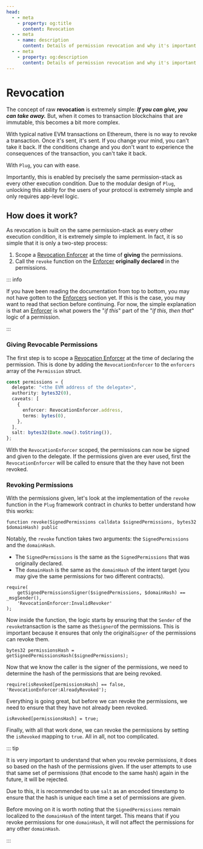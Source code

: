 ```yaml
---
head:
  - - meta
    - property: og:title
      content: Revocation
  - - meta
    - name: description
      content: Details of permission revocation and why it's important.
  - - meta
    - property: og:description
      content: Details of permission revocation and why it's important.
---
```


# Revocation

The concept of raw **revocation** is extremely simple: **_If you can give, you can take away._** But, when it comes to transaction blockchains that are immutable, this becomes a bit more complex.

With typical native EVM transactions on Ethereum, there is no way to revoke a transaction. Once it's sent, it's sent. If you change your mind, you can't take it back. If the conditions change and you don't want to experience the consequences of the transaction, you can't take it back.

With `Plug`, you can with ease.

Importantly, this is enabled by precisely the same permission-stack as every other execution condition. Due to the modular design of `Plug`, unlocking this ability for the users of your protocol is extremely simple and only requires app-level logic.

## How does it work?

As revocation is built on the same permission-stack as every other execution condition, it is extremely simple to implement. In fact, it is so simple that it is only a two-step process:

1. Scope a [Revocation Enforcer](/core/caveat-enforcer) at the time of **giving** the permissions.
2. Call the `revoke` function on the [Enforcer](/core/caveat-enforcer) **originally declared** in the permissions.

::: info

If you have been reading the documentation from top to bottom, you may not have gotten to the [Enforcers](/core/caveat-enforcer) section yet. If this is the case, you may want to read that section before continuing. For now, the simple explanation is that an [Enforcer](/core/caveat-enforcer) is what powers the "_if this_" part of the "_if this, then that_" logic of a permission.

:::

### Giving Revocable Permissions

The first step is to scope a [Revocation Enforcer](/core/caveat-enforcer) at the time of declaring the permission. This is done by adding the `RevocationEnforcer` to the `enforcers` array of the `Permission` struct.

```typescript
const permissions = {
  delegate: "<the EVM address of the delegate>",
  authority: bytes32(0),
  caveats: [
    {
      enforcer: RevocationEnforcer.address,
      terms: bytes(0),
    },
  ],
  salt: bytes32(Date.now().toString()),
};
```

With the `RevocationEnforcer` scoped, the permissions can now be signed and given to the delegate. If the permissions given are ever used, first the `RevocationEnforcer` will be called to ensure that the they have not been revoked.

### Revoking Permissions

With the permissions given, let's look at the implementation of the `revoke` function in the `Plug` framework contract in chunks to better understand how this works:

```solidity
function revoke(SignedPermissions calldata $signedPermissions, bytes32 $domainHash) public
```

Notably, the `revoke` function takes two arguments: the `SignedPermissions` and the `domainHash`.

- The `SignedPermissions` is the same as the `SignedPermissions` that was originally declared.
- The `domainHash` is the same as the `domainHash` of the intent target (you may give the same permissions for two different contracts).

```solidity
require(
    getSignedPermissionsSigner($signedPermissions, $domainHash) == _msgSender(),
    'RevocationEnforcer:InvalidRevoker'
);
```

Now inside the function, the logic starts by ensuring that the `Sender` of the `revoke`transaction is the same as the`Signer`of the permissions. This is important because it ensures that only the original`Signer` of the permissions can revoke them.

```solidity
bytes32 permissionsHash = getSignedPermissionsHash($signedPermissions);
```

Now that we know the caller is the signer of the permissions, we need to determine the hash of the permissions that are being revoked.

```solidity
require(isRevoked[permissionsHash] == false, 'RevocationEnforcer:AlreadyRevoked');
```

Everything is going great, but before we can revoke the permissions, we need to ensure that they have not already been revoked.

```solidity
isRevoked[permissionsHash] = true;
```

Finally, with all that work done, we can revoke the permissions by setting the `isRevoked` mapping to `true`. All in all, not too complicated.

::: tip

It is very important to understand that when you revoke permissions, it does so based on the hash of the permissions given. If the user attempts to use that same set of permissions (that encode to the same hash) again in the future, it will be rejected.

Due to this, it is recommended to use `salt` as an encoded timestamp to ensure that the hash is unique each time a set of permissions are given.

Before moving on it is worth noting that the `SignedPermissions` remain localized to the `domainHash` of the intent target. This means that if you revoke permissions for one `domainHash`, it will not affect the permissions for any other `domainHash`.

:::
